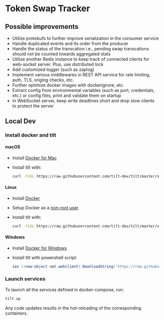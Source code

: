 # Token Swap Tracker

## Possible improvements

- Utilize protobufs to further improve serialization in the consumer service
- Handle duplicated events and its order from the producer
- Handle the status of the transcation i.e., pending swap transcations should not be counted towards aggregated stats
- Utilize another Redis instance to keep track of connected clients for web-socket server. Plus, use distributed lock
- Add customized logger (such as zaplog)
- Implement various middlewares in REST API service for rate limiting, auth, TLS, origing checks, etc.
- Further optimize docker images with dockerignore, etc.
- Extract config from environmental variables (such as port, credentials, etc.) or config files, print and validate them on startup
- In WebSocket server, keep write deadlines short and drop slow clients to protect the server

## Local Dev

### Install docker and tilt

#### macOS

- Install [Docker for Mac](https://docs.docker.com/desktop/mac/install/)
- Install tilt with:

  ```bash
  curl -fsSL https://raw.githubusercontent.com/tilt-dev/tilt/master/scripts/install.sh | bash
  ```

#### Linux

- Install [Docker](https://docs.docker.com/get-docker/)
- Setup Docker as a [non-root user](https://docs.docker.com/engine/install/linux-postinstall/)
- Install tilt with:

  ```bash
  curl -fsSL https://raw.githubusercontent.com/tilt-dev/tilt/master/scripts/install.sh | bash
  ```

#### Windows

- Install [Docker for Windows](https://docs.docker.com/desktop/windows/install/)
- Install tilt with powershell script:

  ```PowerShell
  iex ((new-object net.webclient).DownloadString('https://raw.githubusercontent.com/tilt-dev/tilt/master/scripts/install.ps1'))

### Launch services

To launch all the services defined in docker-compose, run:
```bash
tilt up
```
Any code updates results in the hot-reloading of the corresponding containers.

